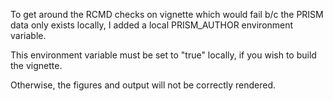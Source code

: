 To get around the RCMD checks on vignette which would fail b/c the PRISM data
only exists locally, I added a local PRISM_AUTHOR environment variable. 

This environment variable must be set to "true" locally, if you wish to build 
the vignette. 

Otherwise, the figures and output will not be correctly rendered. 